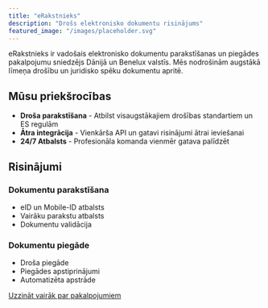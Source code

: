```yaml
---
title: "eRakstnieks"
description: "Drošs elektronisko dokumentu risinājums"
featured_image: "/images/placeholder.svg"
---
```


eRakstnieks ir vadošais elektronisko dokumentu parakstīšanas un piegādes pakalpojumu sniedzējs Dānijā un Benelux valstīs. Mēs nodrošinām augstākā līmeņa drošību un juridisko spēku dokumentu apritē.

## Mūsu priekšrocības

* **Droša parakstīšana** - Atbilst visaugstākajiem drošības standartiem un ES regulām
* **Ātra integrācija** - Vienkārša API un gatavi risinājumi ātrai ieviešanai
* **24/7 Atbalsts** - Profesionāla komanda vienmēr gatava palīdzēt

## Risinājumi

### Dokumentu parakstīšana

* eID un Mobile-ID atbalsts
* Vairāku parakstu atbalsts
* Dokumentu validācija

### Dokumentu piegāde

* Droša piegāde
* Piegādes apstiprinājumi
* Automatizēta apstrāde

[Uzzināt vairāk par pakalpojumiem](/erakstnieks/services/)
